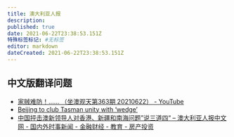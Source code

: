 ```yaml
---
title: 澳大利亚人报
description:
published: true
date: 2021-06-22T23:38:53.151Z
特殊标签标记: #无标签
editor: markdown
dateCreated: 2021-06-22T23:38:53.151Z
---
```


## 中文版翻译问题

+ [家贼难防！...... （坐澳观天第363期 20210622） - YouTube](https://web.archive.org/web/20210622103519if_/https://www.youtube.com/watch?v=FdPdn2f_Zc4)
+ [Beijing to club Tasman unity with ‘wedge’](https://archive.is/wVvsF "https://www.theaustralian.com.au/nation/china-blasts-scott-morrison-jacinda-ardern-over-irresponsible-remarks/news-story/693e4fdfad0f46d3ab9520724796568a")
+ [中国抨击澳新领导人对香港、新疆和南海问题”说三道四“ – 澳大利亚人报中文网 - 国内外时事新闻 - 金融财经 - 教育 - 房产投资](https://web.archive.org/web/20210622102148/https://cn.theaustralian.com.au/2021/06/01/53501/)
